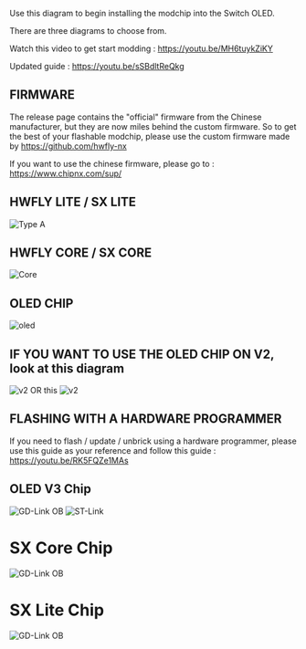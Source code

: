 Use this diagram to begin installing the modchip into the Switch OLED.

There are three diagrams to choose from. 

Watch this video to get start modding : https://youtu.be/MH6tuykZiKY

Updated guide : https://youtu.be/sSBdltReQkg


## FIRMWARE

The release page contains the "official" firmware from the Chinese manufacturer, but they are now miles behind the custom firmware.
So to get the best of your flashable modchip, please use the custom firmware made by https://github.com/hwfly-nx

If you want to use the chinese firmware, please go to : https://www.chipnx.com/sup/



## HWFLY LITE / SX LITE

![Type A](https://github.com/sthetix/OLED-DIAGRAM/blob/main/OLED-DIAGRAM-LITE.jpg)

## HWFLY CORE / SX CORE

![Core](https://github.com/sthetix/OLED-DIAGRAM/blob/main/OLED-DIAGRAM-CORE.jpg)

## OLED CHIP 
![oled](https://github.com/sthetix/OLED-DIAGRAM/blob/main/OLED-DIAGRAM-CHIP-OLED.jpg)

## IF YOU WANT TO USE THE OLED CHIP ON V2, look at this diagram
![v2](https://github.com/sthetix/MODCHIP-DIAGRAM/blob/main/OLED-on-V2-Diagram-Version-2.jpg)
OR this
![v2](https://github.com/sthetix/MODCHIP-DIAGRAM/blob/main/OLED-on-V2.jpg)



## FLASHING WITH A HARDWARE PROGRAMMER

If you need to flash / update / unbrick using a hardware programmer, please use this guide as your reference
and follow this guide : https://youtu.be/RK5FQZe1MAs
## OLED V3 Chip
![GD-Link OB](https://github.com/sthetix/OLED-DIAGRAM/blob/main/OLED-CHIP-SWD-GDLINK-OB.jpg)
![ST-Link](https://github.com/sthetix/OLED-DIAGRAM/blob/main/OLED-CHIP-SWD-ST-LINK.jpg)

# SX Core Chip
![GD-Link OB](https://github.com/sthetix/MODCHIP-DIAGRAM/blob/main/sxcore-schematics.jpg)

# SX Lite Chip
![GD-Link OB](https://github.com/sthetix/MODCHIP-DIAGRAM/blob/main/sxlite-schematics-2.jpg)



